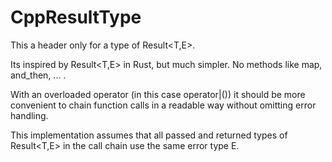 # CppResultType
This a header only for a type of Result<T,E>.

Its inspired by Result<T,E> in Rust, but much simpler.
No methods like map, and_then, ... .


With an overloaded operator (in this case operator|()) it should be more convenient to chain function calls in a readable way without omitting error handling.

This implementation assumes that all passed and returned types of Result<T,E> in the call chain use the same error type E.


